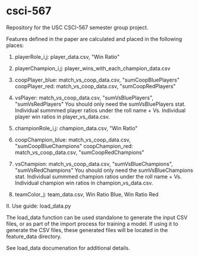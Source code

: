 # csci-567
Repository for the USC CSCI-567 semester group project.

Features defined in the paper are calculated and placed in the following places:


1. playerRole_i,j: player_data.csv, "Win Ratio"

2. playerChampion_i,j: player_wins_with_each_champion_data.csv

3. coopPlayer_blue: match_vs_coop_data.csv, "sumCoopBluePlayers"
   coopPlayer_red: match_vs_coop_data.csv, "sumCoopRedPlayers"

4. vsPlayer: match_vs_coop_data.csv, "sumVsBluePlayers", "sumVsRedPlayers"
    You should only need the sumVsBluePlayers stat.
    Individual summmed player ratios under the roll name + Vs.
    Individual player win ratios in player_vs_data.csv.

5. championRole_i,j: champion_data.csv, "Win Ratio"

6. coopChampion_blue: match_vs_coop_data.csv, "sumCoopBlueChampions"
   coopChampion_red: match_vs_coop_data.csv, "sumCoopRedChampions"

7. vsChampion: match_vs_coop_data.csv, "sumVsBlueChampions", "sumVsRedChampions"
    You should only need the sumVsBlueChampions stat.
    Individual summmed champion ratios under the roll name + Vs.
    Individual champion win ratios in champion_vs_data.csv.

8. teamColor_j: team_data.csv, Win Ratio Blue, Win Ratio Red

II. Use guide: load_data.py

The load_data function can be used standalone to generate the input CSV files, or as part of the import process for training a model. If using it to generate the CSV files, these generated files will be located in the feature_data directory. 

See load_data documenation for additional details.
